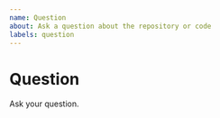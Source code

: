 ```yaml
---
name: Question
about: Ask a question about the repository or code
labels: question
---
```


# Question #

Ask your question.
